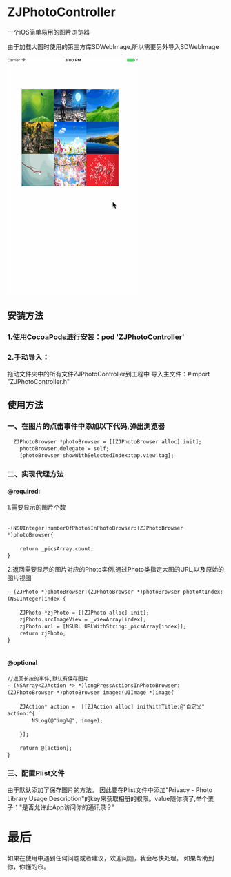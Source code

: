 # ZJPhotoController
一个iOS简单易用的图片浏览器
	
由于加载大图时使用的第三方库SDWebImage,所以需要另外导入SDWebImage

 ![image](./images/browsergif.gif)
 
## 安装方法
### 1.使用CocoaPods进行安装：pod 'ZJPhotoController'
### 2.手动导入：
拖动文件夹中的所有文件ZJPhotoController到工程中
导入主文件：#import "ZJPhotoController.h"

## 使用方法
### 一、在图片的点击事件中添加以下代码,弹出浏览器
``` 
  ZJPhotoBrowser *photoBrowser = [[ZJPhotoBrowser alloc] init];
    photoBrowser.delegate = self;
    [photoBrowser showWithSelectedIndex:tap.view.tag];
```
### 二、实现代理方法

#### @required:
 1.需要显示的图片个数

```
 
-(NSUInteger)numberOfPhotosInPhotoBrowser:(ZJPhotoBrowser *)photoBrowser{
    
    return _picsArray.count;
}

```
2.返回需要显示的图片对应的Photo实例,通过Photo类指定大图的URL,以及原始的图片视图

```
- (ZJPhoto *)photoBrowser:(ZJPhotoBrowser *)photoBrowser photoAtIndex:(NSUInteger)index {
    
    ZJPhoto *zjPhoto = [[ZJPhoto alloc] init];
    zjPhoto.srcImageView = _viewArray[index];
    zjPhoto.url = [NSURL URLWithString:_picsArray[index]];
    return zjPhoto;
}
 
```
 
#### @optional

```
//返回长按的事件,默认有保存图片
- (NSArray<ZJAction *> *)longPressActionsInPhotoBrowser:(ZJPhotoBrowser *)photoBrowser image:(UIImage *)image{
    
    ZJAction* action =  [[ZJAction alloc] initWithTitle:@"自定义" action:^{
        NSLog(@"img%@", image);
        
    }];

    return @[action];
}

```
### 三、配置Plist文件

由于默认添加了保存图片的方法。
因此要在Plist文件中添加"Privacy - Photo Library Usage Description"的key来获取相册的权限。value随你填了,举个栗子："是否允许此App访问你的通讯录？"

# 最后

如果在使用中遇到任何问题或者建议，欢迎问题，我会尽快处理。
如果帮助到你，你懂的😏。


